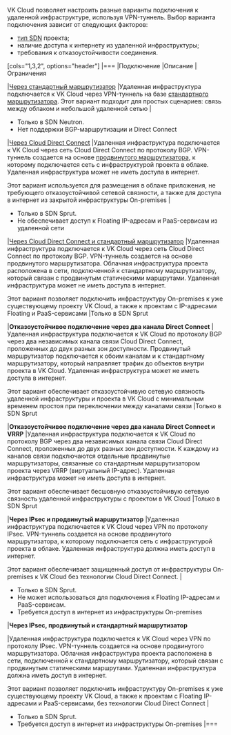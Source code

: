 VK Cloud позволяет настроить разные варианты подключения к удаленной инфраструктуре, используя VPN-туннель. Выбор варианта подключения зависит от следующих факторов:

- [тип SDN](../sdn) проекта;
- наличие доступа к интернету из удаленной инфраструктуры;
- требования к отказоустойчивости соединения.

[cols="1,3,2", options="header"]
|===
|Подключение
|Описание
|Ограничения

|[Через стандартный маршрутизатор](../../how-to-guides/onpremise-connect/vpn-tunnel)
|Удаленная инфраструктура подключается к VK Cloud через VPN-туннель на базе [стандартного маршрутизатора](../../concepts/router#standard). Этот вариант подходит для простых сценариев: связь между облаком и небольшой удаленной сетью
| 
* Только в SDN Neutron.
* Нет поддержки BGP-маршрутизации и Direct Connect

|[Через Cloud Direct Connect](../../how-to-guides/onpremise-connect/dc-advanced-router)
|Удаленная инфраструктура подключается к VK Cloud через сеть Cloud Direct Connect по протоколу BGP. VPN-туннель создается на основе [продвинутого маршрутизатора](../../concepts/router#advanced), к которому подключается сеть с инфраструктурой проекта в облаке. Удаленная инфраструктура может не иметь доступа в интернет.

Этот вариант используется для размещения в облаке приложения, не требующего отказоустойчивой сетевой связности, а также для доступа в интернет из закрытой инфраструктуры Оn-premises
| 
* Только в SDN Sprut.
* Не обеспечивает доступ к Floating IP-адресам и PaaS-сервисам из удаленной сети

|[Через Cloud Direct Connect и стандартный маршрутизатор](/ru/networks/directconnect/how-to-guides/dc-standard-router)
|Удаленная инфраструктура подключается к VK Cloud через сеть Cloud Direct Connect по протоколу BGP. VPN-туннель создается на основе продвинутого маршрутизатора. Облачная инфраструктура проекта расположена в сети, подключенной к стандартному маршрутизатору, который связан с продвинутым статическими маршрутами. Удаленная инфраструктура может не иметь доступа в интернет.

Этот вариант позволяет подключить инфраструктуру Оn-premises к уже существующему проекту VK Cloud, а также к проектам с IP-адресами Floating и PaaS-сервисами
|Только в SDN Sprut

|**Отказоустойчивое подключение через два канала Direct Connect**
|Удаленная инфраструктура подключается к VK Cloud по протоколу BGP через два независимых канала связи Cloud Direct Connect, проложенных до двух разных зон доступности. Продвинутый маршрутизатор подключается к обоим каналам и к стандартному маршрутизатору, который направляет трафик до объектов внутри проекта в VK Cloud. Удаленная инфраструктура может не иметь доступа в интернет.

Этот вариант обеспечивает отказоустойчивую сетевую связность удаленной инфраструктуры и проекта в VK Cloud с минимальным временем простоя при переключении между каналами связи
|Только в SDN Sprut

|**Отказоустойчивое подключение через два канала Direct Connect и VRRP**
|Удаленная инфраструктура подключается к VK Cloud по протоколу BGP через два независимых канала связи Cloud Direct Connect, проложенных до двух разных зон доступности. К каждому из каналов связи подключаются отдельные продвинутые маршрутизаторы, связанные со стандартным маршрутизатором проекта через VRRP (виртуальный IP-адрес). Удаленная инфраструктура может не иметь доступа в интернет.

Этот вариант обеспечивает бесшовную отказоустойчивую сетевую связность удаленной инфраструктуры с проектом в VK Cloud
|Только в SDN Sprut

|**Через IPsec и продвинутый маршрутизатор**
|Удаленная инфраструктура подключается к VK Cloud через VPN по протоколу IPsec. VPN-туннель создается на основе продвинутого маршрутизатора, к которому подключается сеть с инфраструктурой проекта в облаке. Удаленная инфраструктура должна иметь доступ в интернет.

Этот вариант обеспечивает защищенный доступ от инфраструктуры Оn-premises к VK Cloud без технологии Cloud Direct Connect.
|
* Только в SDN Sprut.
* Не может использоваться для подключения к Floating IP-адресам и PaaS-сервисам.
* Требуется доступ в интернет из инфраструктуры Оn-premises

|**Через IPsec, продвинутый и стандартный маршрутизатор**

|Удаленная инфраструктура подключается к VK Cloud через VPN по протоколу IPsec. VPN-туннель создается на основе продвинутого маршрутизатора. Облачная инфраструктура проекта расположена в сети, подключенной к стандартному маршрутизатору, который связан с продвинутым статическими маршрутами. Удаленная инфраструктура должна иметь доступ в интернет.

Этот вариант позволяет подключить инфраструктуру Оn-premises к уже существующему проекту VK Cloud, а также к проектам с Floating IP-адресами и PaaS-сервисами, без технологии Cloud Direct Connect
|
* Только в SDN Sprut.
* Требуется доступ в интернет из инфраструктуры Оn-premises
|===
